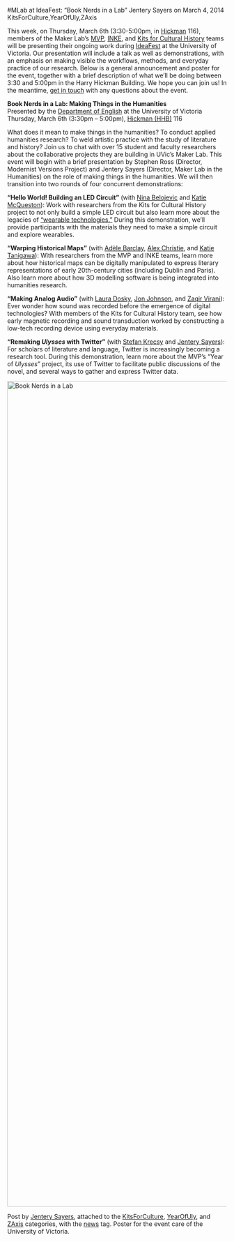 #MLab at IdeaFest: “Book Nerds in a Lab”
Jentery Sayers on March 4, 2014   KitsForCulture,YearOfUly,ZAxis 

<p>This week, on Thursday, March 6th (3:30-5:00pm, in <a title="find it" href="https://maps.google.ca/maps?q=University+of+Victoria,+hickman&amp;hl=en&amp;ll=48.46383,-123.314109&amp;spn=0.01208,0.027874&amp;sll=48.463304,-123.314645&amp;sspn=0.01208,0.027874&amp;hnear=Hickman+Bldg,+Victoria,+British+Columbia+V8P+5C2&amp;t=m&amp;z=16&amp;iwloc=A" target="_blank">Hickman</a> 116), members of the Maker Lab&#8217;s <a title="learn more" href="http://mvp.uvic.ca/" target="_blank">MVP</a>, <a title="learn more" href="http://inke.ca/" target="_blank">INKE</a>, and <a title="learn more" href="http://maker.uvic.ca/category/kits/">Kits for Cultural History</a> teams will be presenting their ongoing work during <a title="learn more" href="http://www.uvic.ca/ideafest/" target="_blank">IdeaFest</a> at the University of Victoria. Our presentation will include a talk as well as demonstrations, with an emphasis on making visible the workflows, methods, and everyday practice of our research. Below is a general announcement and poster for the event, together with a brief description of what we&#8217;ll be doing between 3:30 and 5:00pm in the Harry Hickman Building. We hope you can join us! In the meantime, <a title="email us" href="mailto:maker@uvic.ca">get in touch</a> with any questions about the event.</p>
<p><strong>Book Nerds in a Lab: Making Things in the Humanities</strong><br />
Presented by the <a title="learn more" href="http://english.uvic.ca/" target="_blank">Department of English</a> at the University of Victoria<br />
Thursday, March 6th (3:30pm &#8211; 5:00pm), <a title="find it" href="https://maps.google.ca/maps?q=University+of+Victoria,+hickman&amp;hl=en&amp;ll=48.46383,-123.314109&amp;spn=0.01208,0.027874&amp;sll=48.463304,-123.314645&amp;sspn=0.01208,0.027874&amp;hnear=Hickman+Bldg,+Victoria,+British+Columbia+V8P+5C2&amp;t=m&amp;z=16&amp;iwloc=A" target="_blank">Hickman (HHB)</a> 116</p>
<p>What does it mean to make things in the humanities? To conduct applied humanities research? To weld artistic practice with the study of literature and history? Join us to chat with over 15 student and faculty researchers about the collaborative projects they are building in UVic&#8217;s Maker Lab. This event will begin with a brief presentation by Stephen Ross (Director, Modernist Versions Project) and Jentery Sayers (Director, Maker Lab in the Humanities) on the role of making things in the humanities. We will then transition into two rounds of four concurrent demonstrations:</p>
<p><strong>&#8220;Hello World! Building an LED Circuit&#8221;</strong> (with <a title="learn more" href="http://maker.uvic.ca/author/nbelojevic/">Nina Belojevic</a> and <a title="learn more" href="http://maker.uvic.ca/author/katiem">Katie McQueston</a>): Work with researchers from the Kits for Cultural History project to not only build a simple LED circuit but also learn more about the legacies of <a title="learn more" href="http://maker.uvic.ca/debut/">&#8220;wearable technologies.&#8221;</a> During this demonstration, we&#8217;ll provide participants with the materials they need to make a simple circuit and explore wearables.</p>
<p><strong>&#8220;Warping Historical Maps&#8221;</strong> (with <a title="learn more" href="http://maker.uvic.ca/author/adele/">Adèle Barclay</a>, <a title="learn more" href="http://maker.uvic.ca/author/alex/">Alex Christie</a>, and <a title="learn more" href="http://maker.uvic.ca/author/katie/">Katie Tanigawa</a>): With researchers from the MVP and INKE teams, learn more about how historical maps can be digitally manipulated to express literary representations of early 20th-century cities (including Dublin and Paris). Also learn more about how 3D modelling software is being integrated into humanities research.</p>
<p><strong>&#8220;Making Analog Audio&#8221;</strong> (with <a title="learn more" href="http://maker.uvic.ca/author/laura/">Laura Dosky</a>, <a title="learn more" href="http://maker.uvic.ca/author/jonjohnson/">Jon Johnson</a>, and <a title="learn more" href="http://maker.uvic.ca/author/zaqir/">Zaqir Virani</a>): Ever wonder how sound was recorded before the emergence of digital technologies? With members of the Kits for Cultural History team, see how early magnetic recording and sound transduction worked by constructing a low-tech recording device using everyday materials.</p>
<p><strong>&#8220;Remaking <em>Ulysses </em>with Twitter&#8221;</strong> (with <a title="learn more" href="http://maker.uvic.ca/author/stefan/">Stefan Krecsy</a> and <a title="learn more" href="http://maker.uvic.ca/author/admin/">Jentery Sayers</a>): For scholars of literature and language, Twitter is increasingly becoming a research tool. During this demonstration, learn more about the MVP&#8217;s &#8220;Year of <em>Ulysses</em>&#8221; project, its use of Twitter to facilitate public discussions of the novel, and several ways to gather and express Twitter data.</p>
<p><a href="http://maker.uvic.ca/wp-content/uploads/2014/03/nerds.jpg"><img class="alignnone size-full wp-image-4211" alt="Book Nerds in a Lab" src="http://maker.uvic.ca/wp-content/uploads/2014/03/nerds.jpg" width="1150" height="1894" /></a></p>
<p>Post by <a title="learn more" href="http://maker.uvic.ca/author/admin/">Jentery Sayers</a>, attached to the <a title="learn more" href="http://maker.uvic.ca/category/kits/">KitsForCulture</a>, <a title="learn more" href="http://maker.uvic.ca/category/you/">YearOfUly</a>, and <a title="learn more" href="http://maker.uvic.ca/category/kits/">ZAxis</a> categories, with the <a title="learn more" href="http://maker.uvic.ca/tag/news">news</a> tag. Poster for the event care of the University of Victoria.</p>
